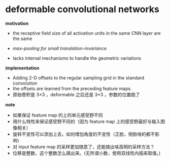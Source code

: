 # deformable convolutional networks

**motivation**

* the receptive field size of all activation units in the same CNN layer are the same
* *max-pooling for small translation-invariance*


* lacks internal mechanisms to handle the geometric variations



**implementation**

* Adding 2-D offsets to the regular sampling grid in the standard convolution
* the offsets are learned from the preceding feature maps.
* 原始卷积是 3×3 ，deformable 之后还是  3×3 ，参数的位置跑了 



**note**

* 如果保证 feature map 的上的单元感受野不同
* 用什么特性来保证感受野不同的（因为 feature map 上的感受野最好与输入图像相关）
* 旋转不变性可以添加上去，如何增加角度的不变性（正脸，侧脸啥的都不影响）
* 对 input feature map 的采样更加随意了，还能搞出啥高明的采样方法？
* 位移是整数，这个整数怎么搞出来。(无所谓小数，使用双线性内插来取值。)